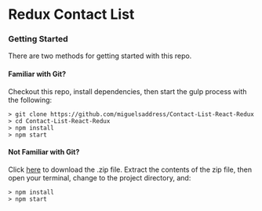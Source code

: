 # Redux Contact List


### Getting Started

There are two methods for getting started with this repo.

#### Familiar with Git?
Checkout this repo, install dependencies, then start the gulp process with the following:

```
> git clone https://github.com/miguelsaddress/Contact-List-React-Redux
> cd Contact-List-React-Redux
> npm install
> npm start
```

#### Not Familiar with Git?
Click [here](https://github.com/miguelsaddress/Contact-List-React-Redux/archive/master.zip) to download the .zip file.  Extract the contents of the zip file, then open your terminal, change to the project directory, and:

```
> npm install
> npm start
```
